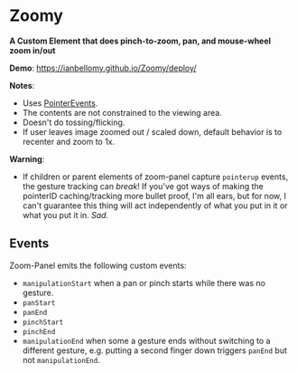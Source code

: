 # Zoomy

**A Custom Element that does pinch-to-zoom, pan, and mouse-wheel zoom in/out**

**Demo**: https://ianbellomy.github.io/Zoomy/deploy/

**Notes**: 
- Uses [PointerEvents](https://caniuse.com/#feat=pointer). 
- The contents are not constrained to the viewing area.
- Doesn't do tossing/flicking.
- If user leaves image zoomed out / scaled down, default behavior is to recenter and zoom to 1x.


**Warning**: 
- If children or parent elements of zoom-panel capture `pointerup` events, the gesture tracking can *break*! If you've got ways of making the pointerID caching/tracking more bullet proof, I'm all ears, but for now, I can't guarantee this thing will act independently of what you put in it or what you put it in. *Sad*.

## Events
Zoom-Panel emits the following custom events:

- `manipulationStart` when a pan or pinch starts while there was no gesture.
- `panStart` 
- `panEnd`
- `pinchStart`
- `pinchEnd`
- `manipulationEnd` when some a gesture ends without switching to a different gesture, e.g. putting a second finger down triggers `panEnd` but not `manipulationEnd`.
